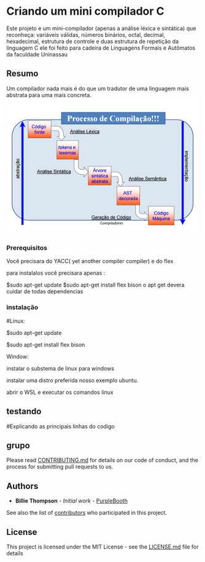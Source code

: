 # Criando um mini compilador C

Este projeto e um mini-compilador (apenas a análise léxica e sintática) que reconheça: variáveis válidas, números binários, octal, decimal, hexadecimal, estrutura de controle e duas estrutura de repetição da linguagem C
ele foi feito para cadeira de Linguagens Formais e Autômatos da faculdade Uninassau

## Resumo

Um compilador nada mais é do que um tradutor de uma linguagem mais abstrata para uma mais concreta.
![alt text](https://github.com/Reury/compilador/blob/master/compilado.jpg)

### Prerequisitos

Você precisara do YACC( yet another compiler compiler) e do flex

para instalalos você precisara apenas :

$sudo apt-get update
$sudo apt-get install flex bison
o apt get devera cuidar de todas dependencias

### instalação

#Linux:

$sudo apt-get update

$sudo apt-get install flex bison

Window:

instalar o substema de linux para windows

instalar uma distro preferida nosso exemplo ubuntu.

abrir o WSL  e executar os comandos linux

## testando



#Explicando as principais linhas do codigo


## grupo

Please read [CONTRIBUTING.md](https://gist.github.com/PurpleBooth/b24679402957c63ec426) for details on our code of conduct, and the process for submitting pull requests to us.


## Authors

* **Billie Thompson** - *Initial work* - [PurpleBooth](https://github.com/PurpleBooth)

See also the list of [contributors](https://github.com/your/project/contributors) who participated in this project.

## License

This project is licensed under the MIT License - see the [LICENSE.md](LICENSE.md) file for details

